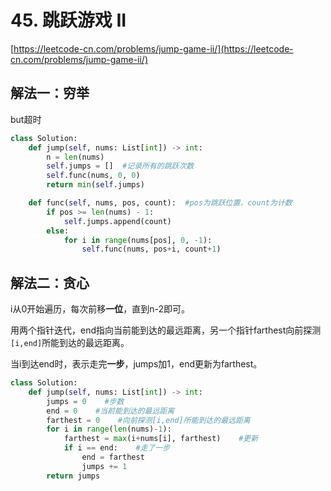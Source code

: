 # 45. 跳跃游戏 II

[https://leetcode-cn.com/problems/jump-game-ii/](https://leetcode-cn.com/problems/jump-game-ii/)

## 解法一：穷举

but超时

```python
class Solution:
    def jump(self, nums: List[int]) -> int:
        n = len(nums)
        self.jumps = []  #记录所有的跳跃次数
        self.func(nums, 0, 0)
        return min(self.jumps)

    def func(self, nums, pos, count):  #pos为跳跃位置，count为计数
        if pos >= len(nums) - 1:
            self.jumps.append(count)
        else:
            for i in range(nums[pos], 0, -1):
                self.func(nums, pos+i, count+1)
```

## 解法二：贪心

i从0开始遍历，每次前移**一位**，直到n-2即可。

用两个指针迭代，end指向当前能到达的最远距离，另一个指针farthest向前探测`[i,end]`所能到达的最远距离。

当i到达end时，表示走完**一步**，jumps加1，end更新为farthest。

```python
class Solution:
    def jump(self, nums: List[int]) -> int:
        jumps = 0    #步数
        end = 0    #当前能到达的最远距离
        farthest = 0    #向前探测[i,end]所能到达的最远距离
        for i in range(len(nums)-1):
            farthest = max(i+nums[i], farthest)    #更新
            if i == end:    #走了一步
                end = farthest
                jumps += 1
        return jumps
```

